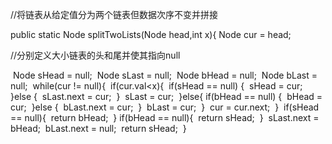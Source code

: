 //将链表从给定值分为两个链表但数据次序不变并拼接

public static Node splitTwoLists(Node head,int x){
        Node cur = head;

//分别定义大小链表的头和尾并使其指向null

​        Node sHead = null;
​        Node sLast = null;
​        Node bHead = null;
​        Node bLast = null;
​        while(cur != null){
​            if(cur.val<x){
​                if(sHead == null) {
​                    sHead = cur;
​                }else {
​                    sLast.next = cur;
​                }
​                sLast = cur;
​            }else{
​                if(bHead == null) {
​                    bHead = cur;
​                }else {
​                    bLast.next = cur;
​                }
​                bLast = cur;
​            }
​            cur = cur.next;
​        }
​        if(sHead == null){
​            return bHead;
​        }
​        if(bHead == null){
​            return sHead;
​        }
​        sLast.next = bHead;
​        bLast.next = null;
​        return sHead;
​    }